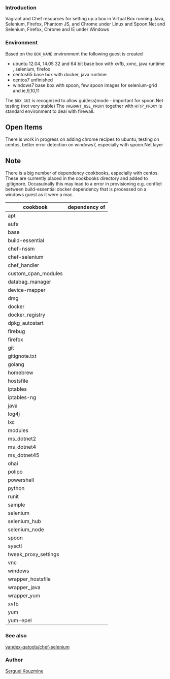 ### Introduction
Vagrant and Chef resources for setting up a box in Virtual Box running Java, Selenium, Firefox, Phantom JS, and Chrome under Linux
and Spoon.Net and Selenium, Firefox, Chrome and IE under Windows

### Environment
Based on the `BOX_NAME` environment the following guest is created 

 - ubuntu 12.04, 14.05 32 and 64 bit
      base box with xvfb, xvnc, java runtime , selenium, firefox
 - centos65
      base box with docker, java runtime 
 - centos7 
      unfinished
 - windows7
      base box with spoon, few spoon images  for selenium-grid and ie,9,10,11

The `BOX_GUI` is recognized to allow gui(less)mode  - important for spoon.Net testing (not very stable)
The `VAGRANT_USE_PROXY` together with `HTTP_PROXY` is standard environment to deal with firewall. 


Open Items 
----------
There is work in progress on adding chrome recipes to ubuntu, testing on centos, better error detection on windows7, especially  with spoon.Net layer

Note
----
There is a big number of dependency cookbooks, especially with centos. These are currently placed in the cookbooks directory and added to .gitignore. Occasuinally this may lead to a error in provisioning e.g. conflict between build-essential docker dependency that is processed on a windows guest as it were a mac.

|cookbook|dependency of 
| -------|:-------------:|
|apt
|aufs
|base
|build-essential
|chef-nssm
|chef-selenium
|chef_handler
|custom_cpan_modules
|databag_manager
|device-mapper
|dmg
|docker
|docker_registry
|dpkg_autostart
|firebug
|firefox
|git
|gitignote.txt
|golang
|homebrew
|hostsfile
|iptables
|iptables-ng
|java
|log4j
|lxc
|modules
|ms_dotnet2
|ms_dotnet4
|ms_dotnet45
|ohai
|polipo
|powershell
|python
|runit
|sample
|selenium
|selenium_hub
|selenium_node
|spoon
|sysctl
|tweak_proxy_settings
|vnc
|windows
|wrapper_hostsfile
|wrapper_java
|wrapper_yum
|xvfb
|yum
|yum-epel


### See also

[yandex-qatools/chef-selenium](https://github.com/yandex-qatools/chef-selenium)

### Author
[Serguei Kouzmine](kouzmine_serguei@yahoo.com)
